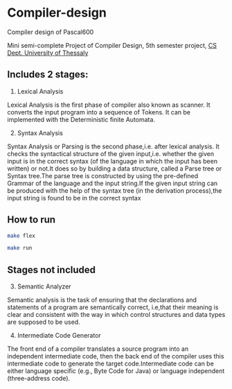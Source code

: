 # Compiler-design
Compiler design of Pascal600

Mini semi-complete Project of Compiler Design, 5th semester project, [CS Dept. University of Thessaly](http://cs.uth.gr/en/home/)

## Includes 2 stages:

1. Lexical Analysis

Lexical Analysis is the first phase of compiler also known as scanner. It converts the input program into a sequence of Tokens. It can be implemented with the Deterministic finite Automata.

2. Syntax Analysis

Syntax Analysis or Parsing is the second phase,i.e. after lexical analysis. It checks the syntactical structure of the given input,i.e. whether the given input is in the correct syntax (of the language in which the input has been written) or not.It does so by building a data structure, called a Parse tree or Syntax tree.The parse tree is constructed by using the pre-defined Grammar of the language and the input string.If the given input string can be produced with the help of the syntax tree (in the derivation process),the input string is found to be in the correct syntax

## How to run

```bash
make flex
```


```bash
make run
```

## Stages not included
3. Semantic Analyzer 

Semantic analysis is the task of ensuring that the declarations and statements of a program are semantically correct, i.e,that their meaning is clear and consistent with the way in which control structures and data types are supposed to be used.

4. Intermediate Code Generator

The front end of a compiler translates a source program into an independent intermediate code, then the back end of the compiler uses this intermediate code to generate the target code.Intermediate code can be either language specific (e.g., Byte Code for Java) or language independent (three-address code).
